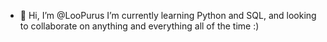 - 👋 Hi, I’m @LooPurus
I’m currently learning Python and SQL, and looking to collaborate on anything and everything all of the time :)


<!---
LooPurus/LooPurus is a ✨ special ✨ repository because its `README.md` (this file) appears on your GitHub profile.
You can click the Preview link to take a look at your changes.
--->
